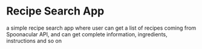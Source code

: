 # Recipe Search App

a simple recipe search app where user can get a list of recipes coming from Spoonacular API, and can get complete information, ingredients, instructions and so on